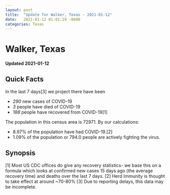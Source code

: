 ```yaml
---
layout: post
title:  "Update for Walker, Texas - 2021-01-12"
date:   2021-01-12 01:01:29 -0600
categories: Texas
---
```


# Walker, Texas
#### Updated 2021-01-12

## Quick Facts

In the last 7 days[3] we project there have been
- *290* new cases of COVID-19
- *3* people have died of COVID-19
- *188* people have recovered from COVID-19[1]

The population in this census area is 72971. By our calculations:
- 8.97% of the population have had COVID-19.[2]
- 1.09% of the population or 794.0 people are actively fighting the virus.

## Synopsis




[1] Most US CDC offices do give any recovery statistics- we base this on a formula which looks at confirmed new cases
15 days ago (the average recovery time) and deaths over the last 7 days.
[2] Herd Immunity is thought to take effect at around ~70-80%
[3] Due to reporting delays, this data may be incomplete. 
    